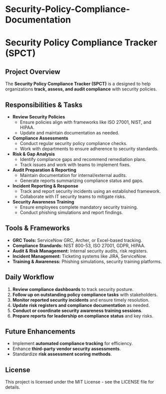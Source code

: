 # Security-Policy-Compliance-Documentation

# Security Policy Compliance Tracker (SPCT)

## Project Overview
The **Security Policy Compliance Tracker (SPCT)** is a designed to help organizations **track, assess, and audit compliance** with security policies.

## Responsibilities & Tasks
- **Review Security Policies**
  - Ensure policies align with frameworks like ISO 27001, NIST, and HIPAA.
  - Update and maintain documentation as needed.
- **Compliance Assessments**
  - Conduct regular security policy compliance checks.
  - Work with departments to ensure adherence to security standards.
- **Risk & Gap Analysis**
  - Identify compliance gaps and recommend remediation plans.
  - Track issues and work with teams to implement fixes.
- **Audit Preparation & Reporting**
  - Maintain documentation for internal/external audits.
  - Generate reports summarizing compliance status and gaps.
- **Incident Reporting & Response**
  - Track and report security incidents using an established framework.
  - Collaborate with IT security teams to mitigate risks.
- **Security Awareness Training**
  - Ensure employees complete mandatory security training.
  - Conduct phishing simulations and report findings.

## Tools & Frameworks
- **GRC Tools:** ServiceNow GRC, Archer, or Excel-based tracking.
- **Compliance Standards:** NIST 800-53, ISO 27001, GDPR, HIPAA.
- **Audit & Risk Management:** Internal security audits, risk registers.
- **Incident Management:** Ticketing systems like JIRA, ServiceNow.
- **Training & Awareness:** Phishing simulations, security training platforms.

## Daily Workflow
1. **Review compliance dashboards** to track security posture.
2. **Follow up on outstanding policy compliance tasks** with stakeholders.
3. **Monitor reported security incidents** and ensure timely resolution.
4. **Update risk registers and compliance documentation** as needed.
5. **Conduct or coordinate security awareness training sessions**.
6. **Prepare reports for leadership on compliance status** and key risks.

## Future Enhancements
- Implement **automated compliance tracking** for efficiency.
- Enhance **third-party vendor security assessments**.
- Standardize **risk assessment scoring methods**.

## License
This project is licensed under the MIT License - see the LICENSE file for details.
